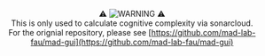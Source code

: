 <div align="center">

:warning: ![WARNING](https://img.shields.io/badge/-WARNING-yellow) :warning: <br />
This is only used to calculate cognitive complexity via sonarcloud. <br />
For the orignial repository, please see [https://github.com/mad-lab-fau/mad-gui](https://github.com/mad-lab-fau/mad-gui)

